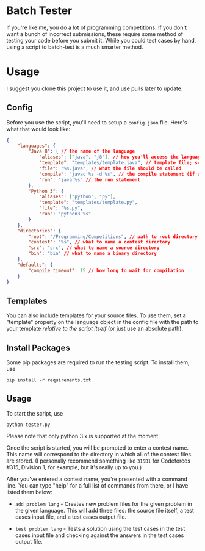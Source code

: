# Batch Tester

If you're like me, you do a lot of programming competitions.  If you don't want a bunch of incorrect submissions, these require some method of testing your code before you submit it.  While you could test cases by hand, using a script to batch-test is a much smarter method.

# Usage

I suggest you clone this project to use it, and use pulls later to update.

## Config

Before you use the script, you'll need to setup a `config.json` file.  Here's what that would look like:

````json
{
	"languages": {
		"Java 8": { // the name of the language
			"aliases": ["java", "j8"], // how you'll access the language
			"template": "templates/template.java", // template file; see below
			"file": "%s.java", // what the file should be called
			"compile": "javac %s -d %s", // the compile statement (if applicable)
			"run": "java %s" // the run statement
		},
		"Python 3": {
			"aliases": ["python", "py"],
			"template": "templates/template.py",
			"file": "%s.py",
			"run": "python3 %s"
		}
	},
	"directories": {
		"root": "/Programming/Competitions", // path to root directory for contests
		"contest": "%s", // what to name a contest directory
		"src": "src", // what to name a source directory
		"bin": "bin" // what to name a binary directory
	},
	"defaults": {
		"compile_timeout": 15 // how long to wait for compilation
	}
}
````

## Templates

You can also include templates for your source files.  To use them, set a "template" property on the language object in the config file with the path to your template *relative to the script itself* (or just use an absolute path).

## Install Packages

Some pip packages are required to run the testing script.  To install them, use

````
pip install -r requirements.txt
````

## Usage

To start the script, use

````
python tester.py
````

Please note that only python 3.x is supported at the moment.

Once the script is started, you will be prompted to enter a contest name.  This name will correspond to the directory in which all of the contest files are stored.  (I personally recommend something like `315D1` for Codeforces #315, Division 1, for example, but it's really up to you.)

After you've entered a contest name, you're presented with a command line.  You can type "help" for a full list of commands from there, or I have listed them below:

- `add problem lang` - Creates new problem files for the given problem in the given language.  This will add three files: the source file itself, a test cases input file, and a test cases output file.

- `test problem lang` - Tests a solution using the test cases in the test cases input file and checking against the answers in the test cases output file.